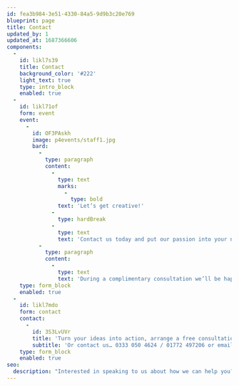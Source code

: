 ```yaml
---
id: fea3b984-3e51-4330-84a5-9d9b3c20e769
blueprint: page
title: Contact
updated_by: 1
updated_at: 1687366606
components:
  -
    id: likl7s39
    title: Contact
    background_color: '#222'
    light_text: true
    type: intro_block
    enabled: true
  -
    id: likl71of
    form: event
    event:
      -
        id: OF3PAskh
        image: p4events/staff1.jpg
        bard:
          -
            type: paragraph
            content:
              -
                type: text
                marks:
                  -
                    type: bold
                text: 'Let’s get creative!'
              -
                type: hardBreak
              -
                type: text
                text: 'Contact us today and put our passion into your next event.'
          -
            type: paragraph
            content:
              -
                type: text
                text: 'During a complimentary consultation we’ll be happy to discuss our range of services and how we can assist with the planning and execution of your next event.'
    type: form_block
    enabled: true
  -
    id: likl7mdo
    form: contact
    contact:
      -
        id: 3S3LvUVr
        title: 'Turn your ideas into action, arrange a free consultation'
        subtitle: 'Or contact us… 0333 050 4624 / 01772 497206 or email us: info@p4events.co.uk'
    type: form_block
    enabled: true
seo:
  description: "Interested in speaking to us about how we can help you? Please get in touch with us via phone, contact form or email. We can't wait to speak!"
---
```

